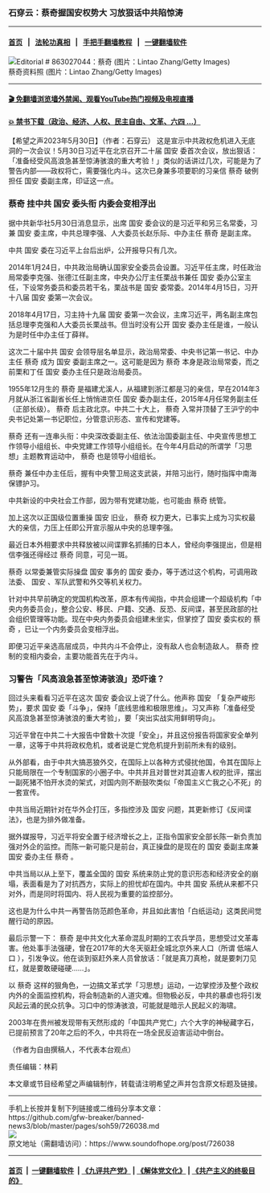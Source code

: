 ### 石穿云：蔡奇握国安权势大 习放狠话中共陷惊涛
------------------------

#### [首页](https://github.com/gfw-breaker/banned-news3/blob/master/README.md) &nbsp;&nbsp;|&nbsp;&nbsp; [法轮功真相](https://github.com/begood0513/basic/blob/master/README.md)  &nbsp;&nbsp;|&nbsp;&nbsp; [手把手翻墙教程](https://github.com/gfw-breaker/guides/wiki)  &nbsp;&nbsp;|&nbsp;&nbsp; [一键翻墙软件](https://github.com/gfw-breaker/nogfw/blob/master/README.md)  



<div><img alt="Editorial # 863027044：蔡奇 (图片：Lintao Zhang/Getty Images)" src="https://img.soundofhope.org/2023-05/gettyimages-863027044-1685482031766.jpg"/>
<br/><figcaption class="caption">
 蔡奇资料照 (图片：Lintao Zhang/Getty Images)
</figcaption></div><hr/>

#### [ 🎬  免翻墙浏览墙外禁闻、观看YouTube热门视频及电视直播](https://github.com/gfw-breaker/HelloWorld)

#### [ 💥  禁书下载（政治、经济、人权、民主自由、文革、六四 ...）](https://github.com/gfw-breaker/books/blob/master/README.md)

<div><div class="Content__Wrapper sc-1bvya0-0 elmmKw article_body" data-checkusr="" itemprop="articleBody">
 <div id="post_place_1">
 </div>
 <p class="meta-top">
  <span class="meta">
   【希望之声2023年5月30日】（作者：石穿云）
  </span>
  这是宣示中共政权危机进入无底洞的一次会议！5月30日习近平在北京召开二十届
  <ok href="/term/31568">
   国安
  </ok>
  委首次会议，放出狠话：「准备经受风高浪急甚至惊涛骇浪的重大考验！」类似的话讲过几次，可能是为了警告内部——政权将亡，需要强化内斗。这次已身兼多项要职的习亲信
  <ok href="/term/13172">
   蔡奇
  </ok>
  破例担任
  <ok href="/term/31568">
   国安
  </ok>
  委副主席，印证这一点。
 </p>
 <h3>
  <strong>
   <ok href="/term/13172">
    蔡奇
   </ok>
   挂中共
   <ok href="/term/31568">
    国安
   </ok>
   委头衔 内委会变相浮出
  </strong>
 </h3>
 <p>
  据中共新华社5月30日消息显示，出席
  <ok href="/term/31568">
   国安
  </ok>
  委会议的是习近平和另三名常委，习兼
  <ok href="/term/31568">
   国安
  </ok>
  委主席，中共总理李强、人大委员长赵乐际、中办主任
  <ok href="/term/13172">
   蔡奇
  </ok>
  是副主席。
 </p>
 <p>
  中共
  <ok href="/term/31568">
   国安
  </ok>
  委在习近平上台后出炉，公开报导只有几次。
 </p>
 <p>
  2014年1月24日，中共政治局确认国家安全委员会设置。习近平任主席，时任政治局常委李克强、张德江任副主席，中央办公厅主任栗战书兼任
  <ok href="/term/31568">
   国安
  </ok>
  委办公室主任，下设常务委员和委员若干名，栗战书是
  <ok href="/term/31568">
   国安
  </ok>
  委常委。2014年4月15日，习开十八届
  <ok href="/term/31568">
   国安
  </ok>
  委第一次会议。
 </p>
 <p>
  2018年4月17日，习主持十九届
  <ok href="/term/31568">
   国安
  </ok>
  委第一次会议，主席习近平，两名副主席包括总理李克强和人大委员长栗战书。但当时没有公开
  <ok href="/term/31568">
   国安
  </ok>
  委办主任是谁，一般认为是时任中办主任丁薛祥。
 </p>
 <p>
  这次二十届中共
  <ok href="/term/31568">
   国安
  </ok>
  会领导层名单显示，政治局常委、中央书记第一书记、中办主任
  <ok href="/term/13172">
   蔡奇
  </ok>
  成为
  <ok href="/term/31568">
   国安
  </ok>
  委副主席之一。这可能是因为
  <ok href="/term/13172">
   蔡奇
  </ok>
  本身是政治局常委，而之前栗和丁任
  <ok href="/term/31568">
   国安
  </ok>
  委办主任只是政治局委员。
 </p>
 <p>
  1955年12月生的
  <ok href="/term/13172">
   蔡奇
  </ok>
  是福建尤溪人，从福建到浙江都是习的亲信，早在2014年3月就从浙江省副省长任上悄悄进京任
  <ok href="/term/31568">
   国安
  </ok>
  委办副主任，2015年4月任常务副主任（正部长级）。
  <ok href="/term/13172">
   蔡奇
  </ok>
  后主政北京。中共二十大上，
  <ok href="/term/13172">
   蔡奇
  </ok>
  入常并顶替了王沪宁的中央书记处第一书记职位，分管意识形态、宣传和党建等。
 </p>
 <p>
  <ok href="/term/13172">
   蔡奇
  </ok>
  还有一连串头衔：中央深改委副主任、依法治国委副主任、中央宣传思想工作领导小组组长、中央党建工作领导小组组长。在今年4月启动的所谓学「习思想」主题教育运动中，
  <ok href="/term/13172">
   蔡奇
  </ok>
  也是领导小组组长。
 </p>
 <p>
  <ok href="/term/13172">
   蔡奇
  </ok>
  兼任中办主任后，握有中央警卫局这支武装，并陪习出行，随时指挥中南海保镖护习。
 </p>
 <p>
  中共新设的中央社会工作部，因为带有党建功能，也可能由
  <ok href="/term/13172">
   蔡奇
  </ok>
  统管。
 </p>
 <p>
  加上这次以正国级位置重操
  <ok href="/term/31568">
   国安
  </ok>
  旧业，
  <ok href="/term/13172">
   蔡奇
  </ok>
  权力更大，已事实上成为习实权最大的亲信，力压上任即公开宣示服从中央的总理李强。
 </p>
 <p>
  最近日本外相要求中共释放被以间谍罪名抓捕的日本人，曾经向李强提出，但是相信李强还得经过
  <ok href="/term/13172">
   蔡奇
  </ok>
  同意，可见一斑。
 </p>
 <p>
  <ok href="/term/13172">
   蔡奇
  </ok>
  以常委兼管实际操盘
  <ok href="/term/31568">
   国安
  </ok>
  事务的
  <ok href="/term/31568">
   国安
  </ok>
  委办，等于透过这个机构，可调用政法委、
  <ok href="/term/31568">
   国安
  </ok>
  、军队武警和外交等机关权力。
 </p>
 <p>
  针对中共早前确定的党国机构改革，原本有传闻指，中共会组建一个超级机构「中央内务委员会」，整合公安、移民、户籍、交通、反恐、反间谍，甚至民政部的社会组织管理等功能。现在中央内务委员会组建未坐实，但掌控了
  <ok href="/term/31568">
   国安
  </ok>
  委实权的
  <ok href="/term/13172">
   蔡奇
  </ok>
  ，已让一个内务委员会变相浮出。
 </p>
 <p>
  即便习近平亲选高层成员，中共内斗不会停止，没有敌人也会制造敌人。
  <ok href="/term/13172">
   蔡奇
  </ok>
  控制的变相内委会，主要功能首先在于内斗。
 </p>
 <h3>
  <strong>
   习警告「风高浪急甚至惊涛骇浪」恐吓谁？
  </strong>
 </h3>
 <p>
  回过头来看看习近平在这次
  <ok href="/term/31568">
   国安
  </ok>
  委会议上说了什么。他声称
  <ok href="/term/31568">
   国安
  </ok>
  「复杂严峻形势」，要求
  <ok href="/term/31568">
   国安
  </ok>
  委「斗争」，保持「底线思维和极限思维」。习又声称「准备经受风高浪急甚至惊涛骇浪的重大考验」，要「突出实战实用鲜明导向」。
 </p>
 <p>
  习近平曾在中共二十大报告中曾数十次提「安全」，并且这份报告将国家安全单列一章，这等于中共将政权危机，或者说是亡党危机提升到前所未有的级别。
 </p>
 <p>
  从外部看，由于中共大搞恶狼外交，在国际上以各种方式侵扰他国，令其在国际上只能局限在一个专制国家的小圈子中。中共并且对普世对其迫害人权的批评，摆出一副死猪不怕开水烫的架式，对国内则不断鼓吹类似「帝国主义亡我之心不死」的一套宣传。
 </p>
 <p>
  中共当局近期针对在华外企打压，多指控涉及
  <ok href="/term/31568">
   国安
  </ok>
  问题，其更新修订《反间谍法》，也是为排外做准备。
 </p>
 <p>
  据外媒报导，习近平将安全置于经济增长之上，正指令国家安全部长陈一新负责加强对外企的监控。而陈一新可能只是前台，真正操盘的是现在的
  <ok href="/term/31568">
   国安
  </ok>
  委副主席兼
  <ok href="/term/31568">
   国安
  </ok>
  委办主任
  <ok href="/term/13172">
   蔡奇
  </ok>
  。
 </p>
 <p>
  中共当局以从上至下，覆盖全国的
  <ok href="/term/31568">
   国安
  </ok>
  系统来防止党的意识形态和经济安全的崩塌，表面看是为了对抗西方，实际上的担忧却在国内。中共
  <ok href="/term/31568">
   国安
  </ok>
  系统从来都不只对外，而是同时将国内、将人民视为重要的监控部分。
 </p>
 <p>
  这也是为什么中共一再警告防范颜色革命，并且如此害怕「白纸运动」这类民间觉醒行动的原因。
 </p>
 <p>
  最后示警一下：
  <ok href="/term/13172">
   蔡奇
  </ok>
  是中共文化大革命混乱时期的工农兵学员，思想受过文革毒害。他处事手法强硬，曾在2017年的大冬天驱赶全城北京外来人口（所谓
  <ok href="/term/74259">
   低端人口
  </ok>
  ），引发争议。他在谈到驱赶外来人员曾放话：「就是真刀真枪，就是要刺刀见红，就是要敢硬碰硬……」。
 </p>
 <p>
  以
  <ok href="/term/13172">
   蔡奇
  </ok>
  这样的狠角色，一边搞文革式学「习思想」运动，一边掌控涉及整个政权内外的全面监控机构，将会制造新的人道灾难。但物极必反，中共的暴虐也将引发风起云涌的民众抗争。习口中的惊涛骇浪，可能就是暗示人民起义的海啸。
 </p>
 <p>
  2003年在贵州被发现带有天然形成的「中国共产党亡」六个大字的神秘藏字石，已提前预言了20年之后的不久，中共将在一场全民反迫害运动中倒台。
 </p>
 <p>
  （作者为自由撰稿人，不代表本台观点）
 </p>
 <p class="meta-btm">
  责任编辑：林莉
 </p>
 <p class="meta-btm">
  本文章或节目经希望之声编辑制作，转载请注明希望之声并包含原文标题及链接。
 </p>
</div>
</div>
<hr/>
手机上长按并复制下列链接或二维码分享本文章：<br/>
https://github.com/gfw-breaker/banned-news3/blob/master/pages/soh59/726038.md <br/>
<a href='https://github.com/gfw-breaker/banned-news3/blob/master/pages/soh59/726038.md'><img src='https://github.com/gfw-breaker/banned-news3/blob/master/pages/soh59/726038.md.png'/></a> <br/>
原文地址（需翻墙访问）：https://www.soundofhope.org/post/726038


------------------------
#### [首页](https://github.com/gfw-breaker/banned-news3/blob/master/README.md) &nbsp;|&nbsp; [一键翻墙软件](https://github.com/gfw-breaker/nogfw/blob/master/README.md) &nbsp;| [《九评共产党》](https://github.com/gfw-breaker/9ping.md/blob/master/README.md#九评之一评共产党是什么) | [《解体党文化》](https://github.com/gfw-breaker/jtdwh.md/blob/master/README.md) | [《共产主义的终极目的》](https://github.com/gfw-breaker/gczydzjmd.md/blob/master/README.md)


<img src='http://gfw-breaker.win/banned-news3/pages/soh59/726038.md' width='0px' height='0px'/>